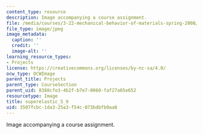 ```yaml
---
content_type: resource
description: Image accompanying a course assignment.
file: /media/courses/3-22-mechanical-behavior-of-materials-spring-2008/3507fcbc1da325a3f54c073bdbfb0aa8_superelastic_5_9.jpg
file_type: image/jpeg
image_metadata:
  caption: ''
  credit: ''
  image-alt: ''
learning_resource_types:
- Projects
license: https://creativecommons.org/licenses/by-nc-sa/4.0/
ocw_type: OCWImage
parent_title: Projects
parent_type: CourseSection
parent_uid: 8388cfe3-4b2f-b7e7-0060-faf27a65e652
resourcetype: Image
title: superelastic_5_9
uid: 3507fcbc-1da3-25a3-f54c-073bdbfb0aa8
---
```

Image accompanying a course assignment.
